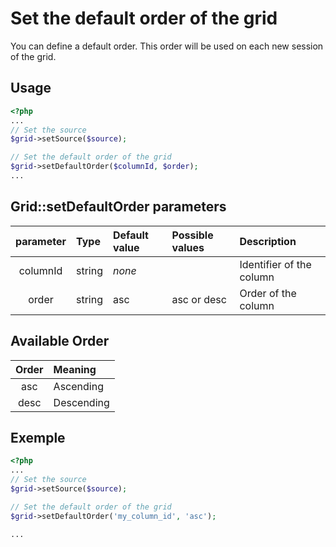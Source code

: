 Set the default order of the grid
====================================

You can define a default order. This order will be used on each new session of the grid.

## Usage
```php
<?php
...
// Set the source
$grid->setSource($source);

// Set the default order of the grid
$grid->setDefaultOrder($columnId, $order);
...
```

## Grid::setDefaultOrder parameters

|parameter|Type|Default value|Possible values|Description|
|:--:|:--|:--|:--|:--|
|columnId|string|_none_||Identifier of the column|
|order|string|asc|asc or desc|Order of the column|

## Available Order

|Order|Meaning|
|:--:|:--|
|asc|Ascending|
|desc|Descending|

## Exemple
```php
<?php
...
// Set the source
$grid->setSource($source);

// Set the default order of the grid
$grid->setDefaultOrder('my_column_id', 'asc');

...
```